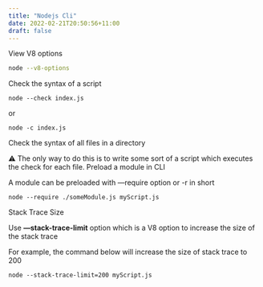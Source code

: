 ```yaml
---
title: "Nodejs Cli"
date: 2022-02-21T20:50:56+11:00
draft: false
---
```


View V8 options

```bash
node --v8-options
```

Check the syntax of a script

```
node --check index.js
```

or

```
node -c index.js
```

Check the syntax of all files in a directory

⚠️ The only way to do this is to write some sort of a script which executes the check for each file.
Preload a module in CLI

A module can be preloaded with —require option or -r in short

```
node --require ./someModule.js myScript.js
```

Stack Trace Size

Use **—stack-trace-limit** option which is a V8 option to increase the size of the stack trace

For example, the command below will increase the size of stack trace to 200

```
node --stack-trace-limit=200 myScript.js
```
